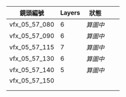 
| 鏡頭編號          | Layers | 狀態    |     |     |
| ------------- | ------ | ----- | --- | --- |
| vfx_05_57_080 | 6      | *算圖中* |     |     |
| vfx_05_57_090 | 6      | *算圖中* |     |     |
| vfx_05_57_115 | 7      | *算圖中* |     |     |
| vfx_05_57_130 | 6      | *算圖中* |     |     |
| vfx_05_57_140 | 5      | *算圖中* |     |     |
| vfx_05_57_150 |        |       |     |     |
|               |        |       |     |     |
|               |        |       |     |     |
